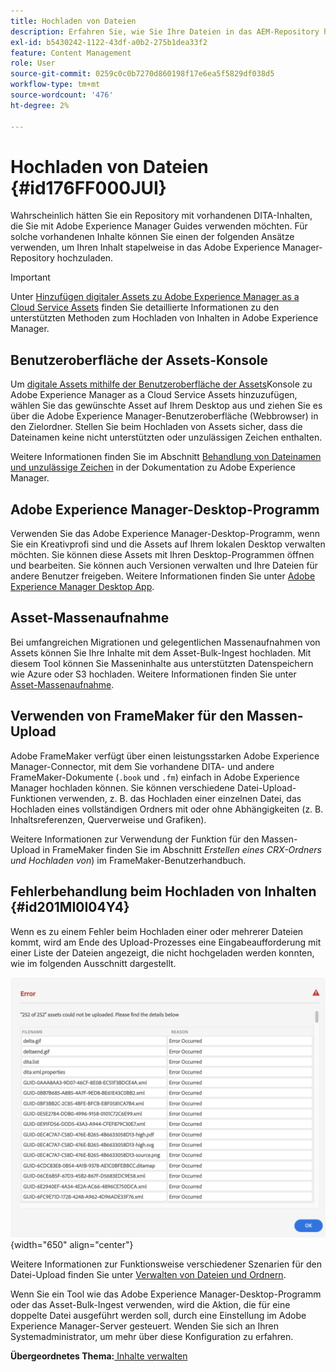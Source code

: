```yaml
---
title: Hochladen von Dateien
description: Erfahren Sie, wie Sie Ihre Dateien in das AEM-Repository hochladen und Fehler beheben können. Kennenlernen der Assets-Konsolen-Benutzeroberfläche, des AEM-Desktop-Programms und der Massenaufnahme von Assets und Verwenden von FrameMaker für den Massen-Upload
exl-id: b5430242-1122-43df-a0b2-275b1dea33f2
feature: Content Management
role: User
source-git-commit: 0259c0c0b7270d860198f17e6ea5f5829df038d5
workflow-type: tm+mt
source-wordcount: '476'
ht-degree: 2%

---
```


# Hochladen von Dateien {#id176FF000JUI}

Wahrscheinlich hätten Sie ein Repository mit vorhandenen DITA-Inhalten, die Sie mit Adobe Experience Manager Guides verwenden möchten. Für solche vorhandenen Inhalte können Sie einen der folgenden Ansätze verwenden, um Ihren Inhalt stapelweise in das Adobe Experience Manager-Repository hochzuladen.

>[!IMPORTANT]
>
> Unter [Hinzufügen digitaler Assets zu Adobe Experience Manager as a Cloud Service Assets](https://experienceleague.adobe.com/docs/experience-manager-cloud-service/assets/manage/add-assets.html?lang=de) finden Sie detaillierte Informationen zu den unterstützten Methoden zum Hochladen von Inhalten in Adobe Experience Manager.

## Benutzeroberfläche der Assets-Konsole

Um [digitale Assets mithilfe der Benutzeroberfläche der Assets](https://experienceleague.adobe.com/docs/experience-manager-cloud-service/assets/manage/add-assets.html?lang=de#filename-handling?lang=de#upload-assets)Konsole zu Adobe Experience Manager as a Cloud Service Assets hinzuzufügen, wählen Sie das gewünschte Asset auf Ihrem Desktop aus und ziehen Sie es über die Adobe Experience Manager-Benutzeroberfläche \(Webbrowser\) in den Zielordner. Stellen Sie beim Hochladen von Assets sicher, dass die Dateinamen keine nicht unterstützten oder unzulässigen Zeichen enthalten.

Weitere Informationen finden Sie im Abschnitt [Behandlung von Dateinamen und unzulässige Zeichen](https://experienceleague.adobe.com/docs/experience-manager-cloud-service/assets/manage/add-assets.html?lang=de#filename-handling) in der Dokumentation zu Adobe Experience Manager.

## Adobe Experience Manager-Desktop-Programm

Verwenden Sie das Adobe Experience Manager-Desktop-Programm, wenn Sie ein Kreativprofi sind und die Assets auf Ihrem lokalen Desktop verwalten möchten. Sie können diese Assets mit Ihren Desktop-Programmen öffnen und bearbeiten. Sie können auch Versionen verwalten und Ihre Dateien für andere Benutzer freigeben. Weitere Informationen finden Sie unter [Adobe Experience Manager Desktop App](https://experienceleague.adobe.com/docs/experience-manager-desktop-app/using/using.html?lang=de).

## Asset-Massenaufnahme

Bei umfangreichen Migrationen und gelegentlichen Massenaufnahmen von Assets können Sie Ihre Inhalte mit dem Asset-Bulk-Ingest hochladen. Mit diesem Tool können Sie Masseninhalte aus unterstützten Datenspeichern wie Azure oder S3 hochladen. Weitere Informationen finden Sie unter [Asset-Massenaufnahme](https://experienceleague.adobe.com/docs/experience-manager-cloud-service/assets/manage/add-assets.html?lang=de#asset-bulk-ingestor).

## Verwenden von FrameMaker für den Massen-Upload

Adobe FrameMaker verfügt über einen leistungsstarken Adobe Experience Manager-Connector, mit dem Sie vorhandene DITA- und andere FrameMaker-Dokumente \(`.book` und `.fm`\) einfach in Adobe Experience Manager hochladen können. Sie können verschiedene Datei-Upload-Funktionen verwenden, z. B. das Hochladen einer einzelnen Datei, das Hochladen eines vollständigen Ordners mit oder ohne Abhängigkeiten \(z. B. Inhaltsreferenzen, Querverweise und Grafiken\).

Weitere Informationen zur Verwendung der Funktion für den Massen-Upload in FrameMaker finden Sie im Abschnitt *Erstellen eines CRX-Ordners und Hochladen von*) im FrameMaker-Benutzerhandbuch.

## Fehlerbehandlung beim Hochladen von Inhalten {#id201MI0I04Y4}

Wenn es zu einem Fehler beim Hochladen einer oder mehrerer Dateien kommt, wird am Ende des Upload-Prozesses eine Eingabeaufforderung mit einer Liste der Dateien angezeigt, die nicht hochgeladen werden konnten, wie im folgenden Ausschnitt dargestellt.

![](images/uuid-files-failed-to-upload_cs.png){width="650" align="center"}

Weitere Informationen zur Funktionsweise verschiedener Szenarien für den Datei-Upload finden Sie unter [Verwalten von Dateien und Ordnern](authoring-file-management.md#).

Wenn Sie ein Tool wie das Adobe Experience Manager-Desktop-Programm oder das Asset-Bulk-Ingest verwenden, wird die Aktion, die für eine doppelte Datei ausgeführt werden soll, durch eine Einstellung im Adobe Experience Manager-Server gesteuert. Wenden Sie sich an Ihren Systemadministrator, um mehr über diese Konfiguration zu erfahren.

**Übergeordnetes Thema:**&#x200B;[ Inhalte verwalten](authoring.md)
